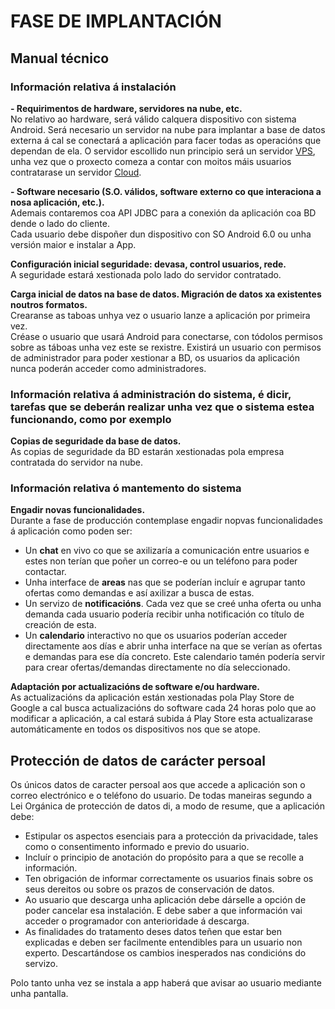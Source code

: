 # FASE DE IMPLANTACIÓN

## Manual técnico

### Información relativa á instalación

**- Requirimentos de hardware, servidores na nube, etc.**   
No relativo ao hardware, será válido calquera dispositivo con sistema Android.
Será necesario un servidor na nube para implantar a base de datos externa á cal se conectará a aplicación para facer todas as operacións que dependan de ela. O servidor escollido nun principio será un servidor <a href="https://www.ionos.es/server-configurator?__sendingdata=1&cart.action=add-bundle&cart.bundle=tariff-cloud-vps-fix-xxl-bundle&packageselection=servidores%2Fvps">VPS</a>, unha vez que o proxecto comeza a contar con moitos máis usuarios contratarase un servidor <a href="https://www.ionos.es/server-configurator?__sendingdata=1&cart.action=add-bundle&cart.bundle=tariff-ngcs-unlimited-fix-xxl-bundle&packageselection=cloud%2Fservidores-cloud">Cloud</a>.

**- Software necesario (S.O. válidos, software externo co que interaciona a nosa aplicación, etc.).**  
Ademais contaremos coa API JDBC para a conexión da aplicación coa BD dende o lado do cliente.  
Cada usuario debe dispoñer dun dispositivo con SO Android 6.0 ou unha versión maior e instalar a App.

**Configuración inicial seguridade: devasa, control usuarios, rede.**  
A seguridade estará xestionada polo lado do servidor contratado.  

**Carga inicial de datos na base de datos. Migración de datos xa existentes noutros formatos.**  
  Crearanse as taboas unhya vez o usuario lanze a aplicación por primeira vez.   
  Créase o usuario que usará Android para conectarse, con tódolos permisos sobre as táboas unha vez este se rexistre. Existirá un usuario con permisos de administrador para poder xestionar a BD, os usuarios da aplicación nunca poderán acceder como administradores.  

### Información relativa á administración do sistema, é dicir, tarefas que se deberán realizar unha vez que o sistema estea funcionando, como por exemplo

**Copias de seguridade da base de datos.**  
As copias de seguridade da BD estarán xestionadas pola empresa contratada do servidor na nube.

### Información relativa ó mantemento do sistema

**Engadir novas funcionalidades.**  
Durante a fase de producción contemplase engadir nopvas funcionalidades á aplicación como poden ser:  

- Un **chat** en vivo co que se axilizaría a comunicación entre usuarios e estes non terían que poñer un correo-e ou un teléfono para poder contactar.
- Unha interface de **areas** nas que se poderían incluír e agrupar tanto ofertas como demandas e así axilizar a busca de estas.
- Un servizo de **notificacións**. Cada vez que se creé unha oferta ou unha demanda cada usuario podería recibir unha notificación co título de creación de esta.
- Un **calendario** interactivo no que os usuarios poderían acceder directamente aos días e abrir unha interface na que se verían as ofertas e demandas para ese día concreto. Este calendario tamén podería servir para crear ofertas/demandas directamente no día seleccionado.

**Adaptación por actualizacións de software e/ou hardware.**  
As actualizacións da aplicación están xestionadas pola Play Store de Google a cal busca actualizacións do software cada 24 horas polo que ao modificar a aplicación, a cal estará subida á Play Store esta actualizarase automáticamente en todos os dispositivos nos que se atope.

## Protección de datos de carácter persoal  
Os únicos datos de caracter persoal aos que accede a aplicación son o correo electrónico e o teléfono do usuario. De todas maneiras segundo a Lei Orgánica de protección de datos di, a modo de resume, que a aplicación debe:  
- Estipular os aspectos esenciais para a protección da privacidade, tales como o consentimento informado e previo do usuario.  
- Incluír o principio de anotación do propósito para a que se recolle a información.  
- Ten obrigación de informar correctamente os usuarios finais sobre os seus dereitos ou sobre os prazos de conservación de datos.
- Ao usuario que descarga unha aplicación debe dárselle a opción de poder cancelar esa instalación. E debe saber a que información vai acceder o programador con anterioridade á descarga.
-  As finalidades do tratamento deses datos teñen que estar ben explicadas e deben ser facilmente entendibles para un usuario non experto. Descartándose os cambios inesperados nas condicións do servizo.

Polo tanto unha vez se instala a app haberá que avisar ao usuario mediante unha pantalla.
